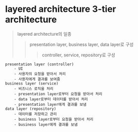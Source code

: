 # layered architecture 3-tier architecture

> layered architecture의 일종
>
> > presentation layer, business layer, data layer로 구성
> >
> > > controller, service, repository로 구성

```
presentation layer (controller)
    - UI
    - 사용자의 요청을 받아서 처리
    - 사용자에게 결과를 보여줌
business layer (service)
    - 비즈니스 로직을 처리
    - presentation layer로부터 요청을 받아서 처리
    - data layer로부터 데이터를 받아서 처리
    - presentation layer에게 결과를 보냄
data layer (repository)
    - 데이터를 저장하고 관리
    - business layer로부터 요청을 받아서 처리
    - business layer에게 결과를 보냄
```
